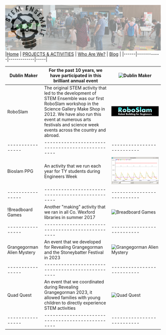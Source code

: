 ![STEM Ensemble Banner](stemensemblebanner.svg)
|[Home](README.md) | [PROJECTS & ACTIVITIES](ACTIVITIES.md) | [Who Are We?](WHOAREWE.md) |  [Blog](BLOG.md) |
|------|------------|-------------|-----|

|Dublin Maker    |For the past 10 years, we have participated in this brilliant annual event|![Dublin Maker](dublinmaker.jpg)|
|----------------|------------------------------------------------|--------------------------|
|RoboSlam        |The original STEM activity that led to the development of STEM Ensemble was our first RoboSlam workshop in the Science Gallery Make Shop in 2012. We have also run this event at numerous arts festivals and science week events across the country and abroad. |![Roboslam](roboslam.png)|
|----------------|------------------------------------------------|--------------------------|
|Bioslam PPG     |An activity that we run each year for TY students during Engineers Week|![Bioslam PPG](bioslam.jpg)|
|----------------|------------------------------------------------|--------------------------|
!Breadboard Games|Another "making" activity that we ran in all Co. Wexford libraries in summer 2017|![Breadboard Games](bbgames.jpg)|
|----------------|------------------------------------------------|--------------------------|
|Grangegorman Alien Mystery| An event that we developed for Revealing Grangegorman and the Stoneybatter Festival in 2023|![Grangegorman Alien Mystery](ggalien.png)|
|----------------|------------------------------------------------|--------------------------|
|Quad Quest| An event that we coordinated during Revealing Grangegorman 2023, it allowed families with young children to directly experience STEM activities|![Quad Quest](quadquest.jpg)|
|----------------|------------------------------------------------|--------------------------|
